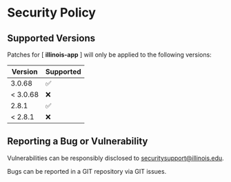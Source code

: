 # Security Policy

## Supported Versions

Patches for [ **illinois-app** ] will only be applied to the following versions:

| Version | Supported |
| ------- | ------------------ |
| 3.0.68 | :white_check_mark: |
| < 3.0.68| :x: |
| 2.8.1 | :white_check_mark: |
| < 2.8.1 | :x: |

## Reporting a Bug or Vulnerability

Vulnerabilities can be responsibly disclosed to [securitysupport@illinois.edu](mailto:securitysupport@illinois.edu).

Bugs can be reported in a GIT repository via GIT issues.